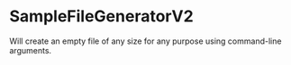 # SampleFileGeneratorV2
Will create an empty file of any size for any purpose using command-line arguments.
